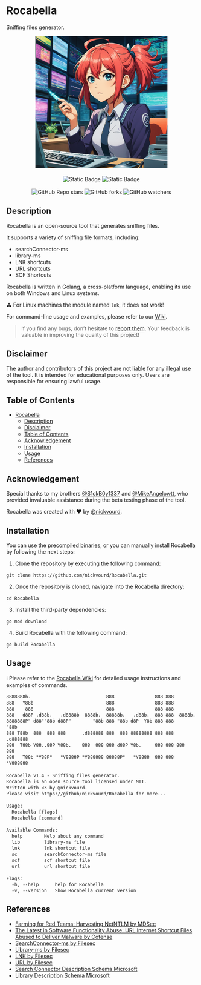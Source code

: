 # Rocabella

Sniffing files generator.

<p align="center">
  <img width="350" height="350" src="/Pictures/Rocabella-Logo.png"><br /><br />
  <img alt="Static Badge" src="https://img.shields.io/badge/License-MIT-green?link=https%3A%2F%2Fgithub.com%2Fnickvourd%2FRocabella%2Fblob%2Fmain%2FLICENSE">
  <img alt="Static Badge" src="https://img.shields.io/badge/Version-1.4%20(Gold Rose)-red?link=https%3A%2F%2Fgithub.com%2Fnickvourd%2FRocabella%2Freleases"><br /><br />
  <img alt="GitHub Repo stars" src="https://img.shields.io/github/stars/nickvourd/Rocabella?logoColor=yellow">
  <img alt="GitHub forks" src="https://img.shields.io/github/forks/nickvourd/Rocabella?logoColor=red">
  <img alt="GitHub watchers" src="https://img.shields.io/github/watchers/nickvourd/Rocabella?logoColor=blue">
</p>

## Description

Rocabella is an open-source tool that generates sniffing files.

It supports a variety of sniffing file formats, including:

- searchConnector-ms
- library-ms
- LNK shortcuts
- URL shortcuts
- SCF Shortcuts

Rocabella is written in Golang, a cross-platform language, enabling its use on both Windows and Linux systems.

:warning: For Linux machines the module named `lnk`, it does not work!

For command-line usage and examples, please refer to our [Wiki](https://github.com/nickvourd/Rocabella/wiki).

> If you find any bugs, don’t hesitate to [report them](https://github.com/nickvourd/Rocabella/issues). Your feedback is valuable in improving the quality of this project!

## Disclaimer

The author and contributors of this project are not liable for any illegal use of the tool. It is intended for educational purposes only. Users are responsible for ensuring lawful usage.

## Table of Contents
- [Rocabella](#rocabella)
  - [Description](#description)
  - [Disclaimer](#disclaimer)
  - [Table of Contents](#table-of-contents)
  - [Acknowledgement](#acknowledgement)
  - [Installation](#installation)
  - [Usage](#usage)
  - [References](#references)
 
## Acknowledgement

Special thanks to my brothers [@S1ckB0y1337](https://twitter.com/S1ckB0y1337) and [@MikeAngelowtt](https://twitter.com/MikeAngelowtt), who provided invaluable assistance during the beta testing phase of the tool.

Rocabella was created with :heart: by [@nickvourd](https://twitter.com/nickvourd).

## Installation

You can use the [precompiled binaries](https://github.com/nickvourd/Rocabella/releases), or you can manually install Rocabella by following the next steps:

1) Clone the repository by executing the following command:

```
git clone https://github.com/nickvourd/Rocabella.git
```

2) Once the repository is cloned, navigate into the Rocabella directory:

```
cd Rocabella
```

3) Install the third-party dependencies:

```
go mod download
```

4) Build Rocabella with the following command:

```
go build Rocabella
```

## Usage

:information_source: Please refer to the [Rocabella Wiki](https://github.com/nickvourd/Rocabella/wiki) for detailed usage instructions and examples of commands.

```
8888888b.                            888               888 888
888   Y88b                           888               888 888
888    888                           888               888 888
888   d88P .d88b.   .d8888b  8888b.  88888b.   .d88b.  888 888  8888b.
8888888P" d88""88b d88P"        "88b 888 "88b d8P  Y8b 888 888     "88b
888 T88b  888  888 888      .d888888 888  888 88888888 888 888 .d888888
888  T88b Y88..88P Y88b.    888  888 888 d88P Y8b.     888 888 888  888
888   T88b "Y88P"   "Y8888P "Y888888 88888P"   "Y8888  888 888 "Y888888

Rocabella v1.4 - Sniffing files generator.
Rocabella is an open source tool licensed under MIT.
Written with <3 by @nickvourd.
Please visit https://github/nickvourd/Rocabella for more...

Usage:
  Rocabella [flags]
  Rocabella [command]

Available Commands:
  help        Help about any command
  lib         library-ms file
  lnk         lnk shortcut file
  sc          searchConnector-ms file
  scf         scf shortcut file
  url         url shortcut file

Flags:
  -h, --help      help for Rocabella
  -v, --version   Show Rocabella current version
```

## References

- [Farming for Red Teams: Harvesting NetNTLM by MDSec](https://www.mdsec.co.uk/2021/02/farming-for-red-teams-harvesting-netntlm/)
- [The Latest in Software Functionality Abuse: URL Internet Shortcut Files Abused to Deliver Malware by Cofense](https://cofense.com/blog/latest-software-functionality-abuse-url-internet-shortcut-files-abused-deliver-malware/)
- [SearchConnector-ms by Filesec](https://filesec.io/searchConnector-ms)
- [Library-ms by Filesec](https://filesec.io/library-ms)
- [LNK by Filesec](https://filesec.io/lnk)
- [URL by Filesec](https://filesec.io/url)
- [Search Connector Description Schema Microsoft](https://learn.microsoft.com/en-us/windows/win32/search/search-sconn-desc-schema-entry)
- [Library Description Schema Microsoft](https://learn.microsoft.com/en-us/windows/win32/shell/library-schema-entry)
